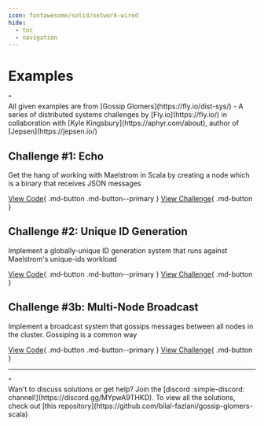 ```yaml
---
icon: fontawesome/solid/network-wired
hide:
  - toc
  - navigation
---
```


# Examples

<div markdown="1" class="quote">
<div markdown="1" class="quotation-mark">“</div>
<div markdown="1" class="quote-content">
All given examples are from [Gossip Glomers](https://fly.io/dist-sys/) - A series of distributed systems challenges by [Fly.io](https://fly.io/) in collaboration with [Kyle Kingsbury](https://aphyr.com/about), author of [Jepsen](https://jepsen.io/)
</div>
</div>

## Challenge #1: Echo

<div markdown="1" class="examples">

Get the hang of working with Maelstrom in Scala by creating a node which is a binary that receives JSON messages

[View Code](echo.md){ .md-button .md-button--primary }
[View Challenge](https://fly.io/dist-sys/1/){ .md-button }

## Challenge #2: Unique ID Generation

Implement a globally-unique ID generation system that runs against Maelstrom's unique-ids workload 

[View Code](unique-ids.md){ .md-button .md-button--primary }
[View Challenge](https://fly.io/dist-sys/2/){ .md-button }

## Challenge #3b: Multi-Node Broadcast

Implement a broadcast system that gossips messages between all nodes in the cluster. Gossiping is a common way 

[View Code](broadcast.md){ .md-button .md-button--primary }
[View Challenge](https://fly.io/dist-sys/3b/){ .md-button }

</div>

---

<div markdown="1" class="quote">
<div markdown="1" class="quotation-mark">“</div>
<div markdown="1" class="quote-content">
Wan't to discuss solutions or get help? Join the [discord :simple-discord: channel!](https://discord.gg/MYpwA9THKD). To view all the solutions, check out [this repository](https://github.com/bilal-fazlani/gossip-glomers-scala)
</div>
</div>

